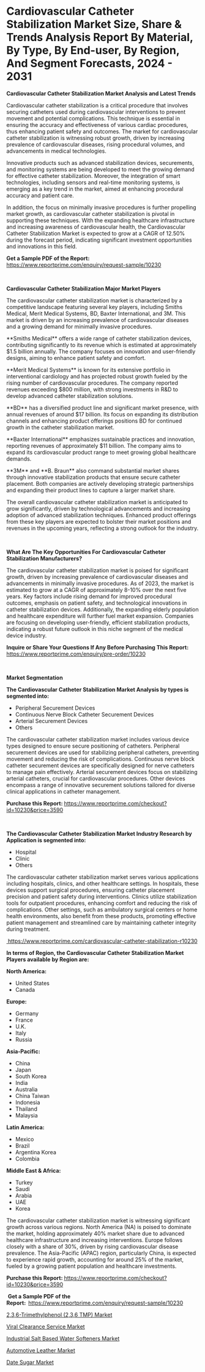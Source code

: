 <p><h1>Cardiovascular Catheter Stabilization Market Size, Share & Trends Analysis Report By Material, By Type, By End-user, By Region, And Segment Forecasts, 2024 - 2031</h1></p><p><strong>Cardiovascular Catheter Stabilization Market Analysis and Latest Trends</strong></p>
<p><p>Cardiovascular catheter stabilization is a critical procedure that involves securing catheters used during cardiovascular interventions to prevent movement and potential complications. This technique is essential in ensuring the accuracy and effectiveness of various cardiac procedures, thus enhancing patient safety and outcomes. The market for cardiovascular catheter stabilization is witnessing robust growth, driven by increasing prevalence of cardiovascular diseases, rising procedural volumes, and advancements in medical technologies. </p><p>Innovative products such as advanced stabilization devices, securements, and monitoring systems are being developed to meet the growing demand for effective catheter stabilization. Moreover, the integration of smart technologies, including sensors and real-time monitoring systems, is emerging as a key trend in the market, aimed at enhancing procedural accuracy and patient care. </p><p>In addition, the focus on minimally invasive procedures is further propelling market growth, as cardiovascular catheter stabilization is pivotal in supporting these techniques. With the expanding healthcare infrastructure and increasing awareness of cardiovascular health, the Cardiovascular Catheter Stabilization Market is expected to grow at a CAGR of 12.50% during the forecast period, indicating significant investment opportunities and innovations in this field.</p></p>
<p><strong>Get a Sample PDF of the Report:&nbsp;</strong> <a href="https://www.reportprime.com/enquiry/request-sample/10230">https://www.reportprime.com/enquiry/request-sample/10230</a></p>
<p>&nbsp;</p>
<p><strong>Cardiovascular Catheter Stabilization Major Market Players</strong></p>
<p><p>The cardiovascular catheter stabilization market is characterized by a competitive landscape featuring several key players, including Smiths Medical, Merit Medical Systems, BD, Baxter International, and 3M. This market is driven by an increasing prevalence of cardiovascular diseases and a growing demand for minimally invasive procedures.</p><p>**Smiths Medical** offers a wide range of catheter stabilization devices, contributing significantly to its revenue which is estimated at approximately $1.5 billion annually. The company focuses on innovation and user-friendly designs, aiming to enhance patient safety and comfort.</p><p>**Merit Medical Systems** is known for its extensive portfolio in interventional cardiology and has projected robust growth fueled by the rising number of cardiovascular procedures. The company reported revenues exceeding $800 million, with strong investments in R&D to develop advanced catheter stabilization solutions.</p><p>**BD** has a diversified product line and significant market presence, with annual revenues of around $17 billion. Its focus on expanding its distribution channels and enhancing product offerings positions BD for continued growth in the catheter stabilization market.</p><p>**Baxter International** emphasizes sustainable practices and innovation, reporting revenues of approximately $11 billion. The company aims to expand its cardiovascular product range to meet growing global healthcare demands.</p><p>**3M** and **B. Braun** also command substantial market shares through innovative stabilization products that ensure secure catheter placement. Both companies are actively developing strategic partnerships and expanding their product lines to capture a larger market share.</p><p>The overall cardiovascular catheter stabilization market is anticipated to grow significantly, driven by technological advancements and increasing adoption of advanced stabilization techniques. Enhanced product offerings from these key players are expected to bolster their market positions and revenues in the upcoming years, reflecting a strong outlook for the industry.</p></p>
<p>&nbsp;</p>
<p><strong>What Are The Key Opportunities For Cardiovascular Catheter Stabilization Manufacturers?</strong></p>
<p><p>The cardiovascular catheter stabilization market is poised for significant growth, driven by increasing prevalence of cardiovascular diseases and advancements in minimally invasive procedures. As of 2023, the market is estimated to grow at a CAGR of approximately 8-10% over the next five years. Key factors include rising demand for improved procedural outcomes, emphasis on patient safety, and technological innovations in catheter stabilization devices. Additionally, the expanding elderly population and healthcare expenditure will further fuel market expansion. Companies are focusing on developing user-friendly, efficient stabilization products, indicating a robust future outlook in this niche segment of the medical device industry.</p></p>
<p><strong>Inquire or Share Your Questions If Any Before Purchasing This Report:</strong> <a href="https://www.reportprime.com/enquiry/pre-order/10230">https://www.reportprime.com/enquiry/pre-order/10230</a></p>
<p>&nbsp;</p>
<p><strong>Market Segmentation</strong></p>
<p><strong>The Cardiovascular Catheter Stabilization Market Analysis by types is segmented into:</strong></p>
<p><ul><li>Peripheral Securement Devices</li><li>Continuous Nerve Block Catheter Securement Devices</li><li>Arterial Securement Devices</li><li>Others</li></ul></p>
<p><p>The cardiovascular catheter stabilization market includes various device types designed to ensure secure positioning of catheters. Peripheral securement devices are used for stabilizing peripheral catheters, preventing movement and reducing the risk of complications. Continuous nerve block catheter securement devices are specifically designed for nerve catheters to manage pain effectively. Arterial securement devices focus on stabilizing arterial catheters, crucial for cardiovascular procedures. Other devices encompass a range of innovative securement solutions tailored for diverse clinical applications in catheter management.</p></p>
<p><strong>Purchase this Report:&nbsp;</strong><a href="https://www.reportprime.com/checkout?id=10230&price=3590">https://www.reportprime.com/checkout?id=10230&price=3590</a></p>
<p>&nbsp;</p>
<p><strong>The Cardiovascular Catheter Stabilization Market Industry Research by Application is segmented into:</strong></p>
<p><ul><li>Hospital</li><li>Clinic</li><li>Others</li></ul></p>
<p><p>The cardiovascular catheter stabilization market serves various applications including hospitals, clinics, and other healthcare settings. In hospitals, these devices support surgical procedures, ensuring catheter placement precision and patient safety during interventions. Clinics utilize stabilization tools for outpatient procedures, enhancing comfort and reducing the risk of complications. Other settings, such as ambulatory surgical centers or home health environments, also benefit from these products, promoting effective patient management and streamlined care by maintaining catheter integrity during treatment.</p></p>
<p><a href="https://www.reportprime.com/cardiovascular-catheter-stabilization-r10230">&nbsp;https://www.reportprime.com/cardiovascular-catheter-stabilization-r10230</a></p>
<p><strong>In terms of Region, the Cardiovascular Catheter Stabilization Market Players available by Region are:</strong></p>
<p>
    <p> <strong> North America: </strong>
        <ul>
            <li>United States</li>
            <li>Canada</li>
        </ul>
        </p> 
    <p> <strong> Europe: </strong>
        <ul>
            <li>Germany</li>
            <li>France</li>
            <li>U.K.</li>
            <li>Italy</li>
            <li>Russia</li>
        </ul>
        </p> 
    <p> <strong> Asia-Pacific: </strong>
        <ul>
            <li>China</li>
            <li>Japan</li>
            <li>South Korea</li>
            <li>India</li>
            <li>Australia</li>
            <li>China Taiwan</li>
            <li>Indonesia</li>
            <li>Thailand</li>
            <li>Malaysia</li>
        </ul>
        </p> 
    <p> <strong> Latin America: </strong>
        <ul>
            <li>Mexico</li>
            <li>Brazil</li>
            <li>Argentina Korea</li>
            <li>Colombia</li>
        </ul>
        </p> 
    <p> <strong> Middle East & Africa: </strong>
        <ul>
            <li>Turkey</li>
            <li>Saudi</li>
            <li>Arabia</li>
            <li>UAE</li>
            <li>Korea</li>
        </ul>
    </p>
    </p>
<p><p>The cardiovascular catheter stabilization market is witnessing significant growth across various regions. North America (NA) is poised to dominate the market, holding approximately 40% market share due to advanced healthcare infrastructure and increasing interventions. Europe follows closely with a share of 30%, driven by rising cardiovascular disease prevalence. The Asia-Pacific (APAC) region, particularly China, is expected to experience rapid growth, accounting for around 25% of the market, fueled by a growing patient population and healthcare investments.</p></p>
<p><strong>Purchase this Report: </strong><a href="https://www.reportprime.com/checkout?id=10230&price=3590">https://www.reportprime.com/checkout?id=10230&price=3590</a></p>
<p>&nbsp;<strong>Get a Sample PDF of the Report:&nbsp;&nbsp;</strong><a href="https://www.reportprime.com/enquiry/request-sample/10230">https://www.reportprime.com/enquiry/request-sample/10230</a></p>
<p><strong></strong></p>
<p><p><a href="https://medium.com/@crystalwastonh89/the-2-3-6-trimethylphenol-2-3-6-tmp-market-insights-report-offers-an-in-depth-and-thorough-6db70cc58a1f">2,3,6-Trimethylphenol (2,3,6 TMP) Market</a></p><p><a href="https://www.linkedin.com/pulse/emerging-viral-clearance-service-market-opportunities-analysis-uvfle?trackingId=2wpQhMNJS0Wbvysd0NFwyA%3D%3D">Viral Clearance Service Market</a></p><p><a href="https://issuu.com/reportprime-2/docs/industrial-salt-based-water-softene_5e035f60921615">Industrial Salt Based Water Softeners Market</a></p><p><a href="https://issuu.com/reportprime-2/docs/automotive-leather-market-size-2030_b7416c11080493">Automotive Leather Market</a></p><p><a href="https://medium.com/@faith.reidt5556/this-report-aims-to-provide-a-comprehensive-presentation-of-the-global-market-for-date-sugar-with-907f753f8ab9?postPublishedType=initial">Date Sugar Market</a></p></p>